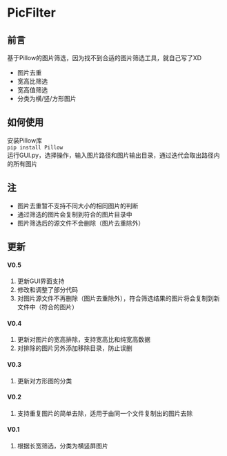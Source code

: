 # PicFilter
## 前言
基于Pillow的图片筛选，因为找不到合适的图片筛选工具，就自己写了XD

* 图片去重
* 宽高比筛选
* 宽高值筛选
* 分类为横/竖/方形图片

## 如何使用
安装Pillow库  
`pip install Pillow`  
运行GUI.py，选择操作，输入图片路径和图片输出目录，通过迭代会取出路径内的所有图片

## 注
* 图片去重暂不支持不同大小的相同图片的判断
* 通过筛选的图片会复制到符合的图片目录中
* 图片筛选后的源文件不会删除（图片去重除外）

## 更新
#### V0.5
1. 更新GUI界面支持
2. 修改和调整了部分代码
3. 对图片源文件不再删除（图片去重除外），符合筛选结果的图片将会复制到新文件中（符合的图片）

#### V0.4
1. 更新对图片的宽高排除，支持宽高比和纯宽高数据
2. 对排除的图片另外添加移除目录，防止误删

#### V0.3
1. 更新对方形图的分类

#### V0.2
1. 支持重复图片的简单去除，适用于由同一个文件复制出的图片去除

#### V0.1
1. 根据长宽筛选，分类为横竖屏图片

